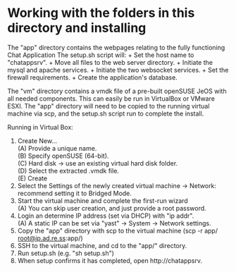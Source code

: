# Working with the folders in this directory and installing

The "app" directory contains the webpages relating to the fully functioning Chat Application
The setup.sh script will:
    + Set the host name to "chatappsrv".
    + Move all files to the web server directory.
    + Initiate the mysql and apache services.
    + Initiate the two websocket services.
    + Set the firewall requirements.
    + Create the application's database.

The "vm" directory contains a vmdk file of a pre-built openSUSE JeOS with all needed components.
This can easily be run in VirtualBox or VMware ESXI.
The "app" directory will need to be copied to the running virtual machine via scp, and the setup.sh script run to complete the install.

Running in Virtual Box:
  1. Create New...  
    (A) Provide a unique name.  
    (B) Specify openSUSE (64-bit).  
    (C) Hard disk -> use an existing virtual hard disk folder.  
    (D) Select the extracted .vmdk file.  
    (E) Create  
  2. Select the Settings of the newly created virtual machine -> Network: recommend setting it to Bridged Mode.
  3. Start the virtual machine and complete the first-run wizard  
    (A) You can skip user creation, and just provide a root password.  
  4. Login an determine IP address (set via DHCP) with "ip addr".  
    (A) A static IP can be set via "yast" -> System -> Network settings.  
  5. Copy the "app" directory with scp to the virtual machine (scp -r app/ root@ip.ad.re.ss:app/)
  6. SSH to the virtual machine, and cd to the "app/" directory.
  7. Run setup.sh (e.g. "sh setup.sh")
  8. When setup confirms it has completed, open http://chatappsrv.
    
